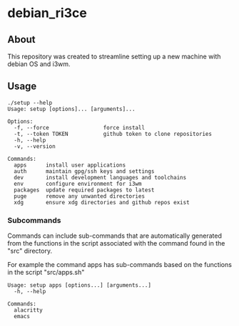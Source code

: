 # debian_ri3ce
## About
This repository was created to streamline setting up a new machine with debian OS and i3wm.

## Usage

``` text
./setup --help
Usage: setup [options]... [arguments]...

Options:
  -f, --force                 force install
  -t, --token TOKEN           github token to clone repositories
  -h, --help
  -v, --version

Commands:
  apps      install user applications
  auth      maintain gpg/ssh keys and settings
  dev       install development languages and toolchains
  env       configure environment for i3wm
  packages  update required packages to latest
  puge      remove any unwanted directories
  xdg       ensure xdg directories and github repos exist
```

### Subcommands
Commands can include sub-commands that are automatically generated from the functions in the script associated with the command found in the "src" directory.

For example the command apps has sub-commands based on the functions in the script "src/apps.sh"
``` text
Usage: setup apps [options...] [arguments...]
  -h, --help

Commands:
  alacritty
  emacs
```
